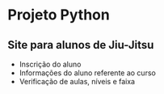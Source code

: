# Projeto Python

## Site para alunos de Jiu-Jitsu
- Inscrição do aluno
- Informações do aluno referente ao curso
- Verificação de aulas, níveis e faixa
